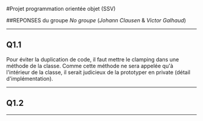 #Projet programmation orientée objet (SSV)

##REPONSES du groupe *No groupe* (*Johann Clausen* & *Victor Galhaud*)


**************************************************************
## Q1.1
Pour éviter la duplication de code, il faut mettre le clamping dans une méthode de la classe. Comme cette méthode ne sera appelée qu'à l'intérieur de la classe, il serait judicieux de la prototyper en private (détail d'implémentation).

**************************************************************
## Q1.2


**************************************************************
